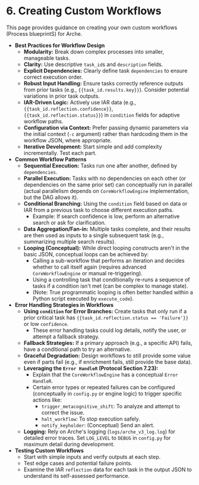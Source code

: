 # 6. Creating Custom Workflows

<!--
Instruction for AI Assistant (e.g., Cursor) or Keyholder populating the Wiki:
Provide best practices, common patterns, and error handling strategies for creating new workflow JSON files.
-->

This page provides guidance on creating your own custom workflows (Process blueprintS) for Arche.

*   **Best Practices for Workflow Design**
    *   **Modularity:** Break down complex processes into smaller, manageable tasks.
    *   **Clarity:** Use descriptive `task_id`s and `description` fields.
    *   **Explicit Dependencies:** Clearly define task `dependencies` to ensure correct execution order.
    *   **Robust Input Handling:** Ensure tasks correctly reference outputs from prior tasks (e.g., `{{task_id.results.key}}`). Consider potential variations in prior task outputs.
    *   **IAR-Driven Logic:** Actively use IAR data (e.g., `{{task_id.reflection.confidence}}`, `{{task_id.reflection.status}}`) in `condition` fields for adaptive workflow paths.
    *   **Configuration via Context:** Prefer passing dynamic parameters via the initial context (`-c` argument) rather than hardcoding them in the workflow JSON, where appropriate.
    *   **Iterative Development:** Start simple and add complexity incrementally. Test each part.
*   **Common Workflow Patterns**
    *   **Sequential Execution:** Tasks run one after another, defined by `dependencies`.
    *   **Parallel Execution:** Tasks with no dependencies on each other (or dependencies on the same prior set) can conceptually run in parallel (actual parallelism depends on `CoreWorkflowEngine` implementation, but the DAG allows it).
    *   **Conditional Branching:** Using the `condition` field based on data or IAR from a previous task to choose different execution paths.
        *   Example: If search confidence is low, perform an alternative search or ask for clarification.
    *   **Data Aggregation/Fan-in:** Multiple tasks complete, and their results are then used as inputs to a single subsequent task (e.g., summarizing multiple search results).
    *   **Looping (Conceptual):** While direct looping constructs aren't in the basic JSON, conceptual loops can be achieved by: 
        *   Calling a sub-workflow that performs an iteration and decides whether to call itself again (requires advanced `CoreWorkflowEngine` or manual re-triggering).
        *   Using a controlling task that conditionally re-runs a sequence of tasks if a condition isn't met (can be complex to manage state).
        *   (Note: True programmatic looping is often better handled within a Python script executed by `execute_code`).
*   **Error Handling Strategies in Workflows**
    *   **Using `condition` for Error Branches:** Create tasks that only run if a prior critical task has `{{task_id.reflection.status == 'Failure'}}` or low `confidence`.
        *   These error handling tasks could log details, notify the user, or attempt a fallback strategy.
    *   **Fallback Strategies:** If a primary approach (e.g., a specific API) fails, have a conditional path to try an alternative.
    *   **Graceful Degradation:** Design workflows to still provide some value even if parts fail (e.g., if enrichment fails, still provide the base data).
    *   **Leveraging the `Error HandleR` (Protocol Section 7.23):**
        *   Explain that the `CoreWorkflowEngine` has a conceptual `Error HandleR`.
        *   Certain error types or repeated failures can be configured (conceptually in `config.py` or engine logic) to trigger specific actions like:
            *   `trigger_metacognitive_shift`: To analyze and attempt to correct the issue.
            *   `halt_workflow`: To stop execution safely.
            *   `notify_keyholder`: (Conceptual) Send an alert.
    *   **Logging:** Rely on Arche's logging (`logs/arche_v3_log.log`) for detailed error traces. Set `LOG_LEVEL` to `DEBUG` in `config.py` for maximum detail during development.
*   **Testing Custom Workflows**
    *   Start with simple inputs and verify outputs at each step.
    *   Test edge cases and potential failure points.
    *   Examine the IAR `reflection` data for each task in the output JSON to understand its self-assessed performance. 